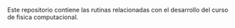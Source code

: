Este repositorio contiene las rutinas relacionadas con el desarrollo del curso de fisica computacional.
